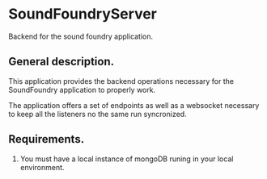 # SoundFoundryServer
Backend for the sound foundry application.

## General description.

This application provides the backend operations necessary for the SoundFoundry application to properly work.

The application offers a set of endpoints as well as a websocket necessary to keep all the listeners no the same run syncronized.

## Requirements.

1. You must have a local instance of mongoDB runing in your local environment.


